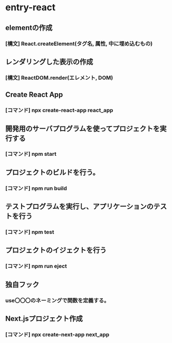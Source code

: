 # entry-react

## elementの作成
### [構文] React.createElement(タグ名, 属性, 中に埋め込むもの)

## レンダリングした表示の作成
### [構文] ReactDOM.render(エレメント, DOM)

## Create React App
### [コマンド] npx create-react-app react_app

## 開発用のサーバプログラムを使ってプロジェクトを実行する
### [コマンド] npm start

## プロジェクトのビルドを行う。
### [コマンド] npm run build

## テストプログラムを実行し、アプリケーションのテストを行う
### [コマンド] npm test

## プロジェクトのイジェクトを行う
### [コマンド] npm run eject

## 独自フック
### use〇〇〇のネーミングで関数を定義する。

## Next.jsプロジェクト作成
### [コマンド] npx create-next-app next_app
